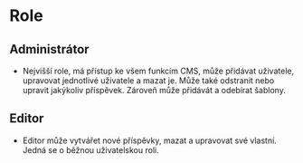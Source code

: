 # Role

## Administrátor

- Nejvišší role, má přístup ke všem funkcím CMS, může přidávat uživatele, upravovat jednotlivé uživatele a mazat je. Může také odstranit nebo upravit jakýkoliv příspěvek. Zároveň může přidávát a odebírat šablony.

## Editor

- Editor může vytvářet nové příspěvky, mazat a upravovat své vlastní. Jedná se o běžnou uživatelskou roli. 